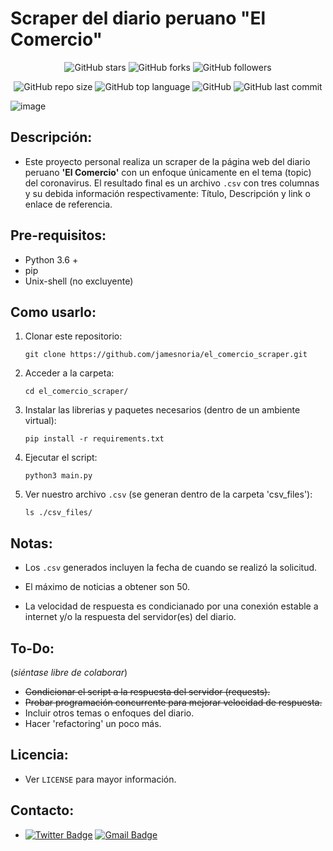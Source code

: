 # Scraper del diario peruano "El Comercio"

<div align="center">

<img alt="GitHub stars" src="https://img.shields.io/github/stars/jamesnoria/el_comercio_scraper?style=social"> <img alt="GitHub forks" src="https://img.shields.io/github/forks/jamesnoria/el_comercio_scraper?style=social"> <img alt="GitHub followers" src="https://img.shields.io/github/followers/jamesnoria?style=social">

</div>

<div align="center">

![GitHub repo size](https://img.shields.io/github/repo-size/jamesnoria/el_comercio_scraper) ![GitHub top language](https://img.shields.io/github/languages/top/jamesnoria/el_comercio_scraper) ![GitHub](https://img.shields.io/github/license/jamesnoria/el_comercio_scraper) ![GitHub last commit](https://img.shields.io/github/last-commit/jamesnoria/el_comercio_scraper)

</div>


![image](https://drive.google.com/uc?export=view&id=1i-gHILYoR5i6iXEqkq1Fzdjtc8s3pldG)

## Descripción:

- Este proyecto personal realiza un scraper de la página web del diario peruano **'El Comercio'** con un enfoque únicamente en el tema (topic) del coronavirus. El resultado final es un archivo `.csv` con tres columnas y su debida información respectivamente: Título, Descripción y link o enlace de referencia.

## Pre-requisitos:

- Python 3.6 +
- pip
- Unix-shell (no excluyente)

## Como usarlo:

1. Clonar este repositorio:

    ```shell
    git clone https://github.com/jamesnoria/el_comercio_scraper.git
    ```

2. Acceder a la carpeta:

    ```shell
    cd el_comercio_scraper/
    ```

3. Instalar las librerias y paquetes necesarios (dentro de un ambiente virtual):

    ```shell
    pip install -r requirements.txt
    ```

4. Ejecutar el script:

    ```shell
    python3 main.py
    ```

5. Ver nuestro archivo `.csv` (se generan dentro de la carpeta 'csv_files'):

    ```shell
    ls ./csv_files/
    ```

## Notas:
- Los `.csv` generados incluyen la fecha de cuando se realizó la solicitud.

- El máximo de noticias a obtener son 50.

- La velocidad de respuesta es condicianado por una conexión estable a internet y/o la respuesta del servidor(es) del diario.

## To-Do:
(*siéntase libre de colaborar*)

- ~~Condicionar el script a la respuesta del servidor (requests).~~
- ~~Probar programación concurrente para mejorar velocidad de respuesta.~~
- Incluir otros temas o enfoques del diario.
- Hacer 'refactoring' un poco más.

## Licencia:

- Ver `LICENSE` para mayor información.

## Contacto:

- [![Twitter Badge](https://img.shields.io/badge/-James_Noria-1ca0f1?style=flat-square&logo=twitter&logoColor=white&link=https://twitter.com/jamesnoria)](https://twitter.com/jamesnoria) [![Gmail Badge](https://img.shields.io/badge/-jamesnoria@gmail.com-c14438?style=flat-square&logo=Gmail&logoColor=white&link=mailto:jamesnoria@gmail.com)](mailto:jamesnoria@gmail.com)